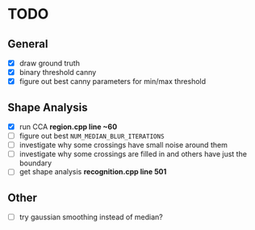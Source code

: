 # TODO

## General

- [x] draw ground truth
- [x] binary threshold canny
- [x] figure out best canny parameters for min/max threshold

## Shape Analysis

- [x] run CCA **region.cpp line ~60**
- [ ] figure out best `NUM_MEDIAN_BLUR_ITERATIONS`
- [ ] investigate why some crossings have small noise around them
- [ ] investigate why some crossings are filled in and others have just the boundary
- [ ] get shape analysis **recognition.cpp line 501**

## Other

- [ ] try gaussian smoothing instead of median?
